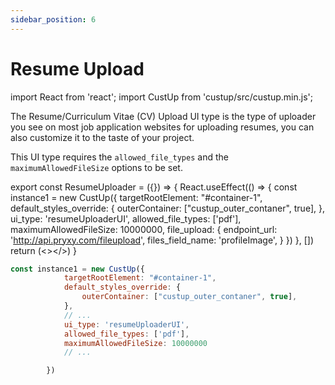```yaml
---
sidebar_position: 6
---
```


# Resume Upload

import React from 'react';
import CustUp from 'custup/src/custup.min.js';

The Resume/Curriculum Vitae (CV) Upload UI type is the type of uploader you see on most job application websites for uploading resumes, you can also customize it to the taste of your project.  
  
This UI type requires the `allowed_file_types` and the `maximumAllowedFileSize` options to be set.

export const ResumeUploader = ({}) => {
    React.useEffect(() => {
        const instance1 = new CustUp({
            targetRootElement: "#container-1",
            default_styles_override: {
                outerContainer: ["custup_outer_contaner", true],
            },
            ui_type: 'resumeUploaderUI',
            allowed_file_types: ['pdf'],
            maximumAllowedFileSize: 10000000,
            file_upload: {
                endpoint_url: 'http://api.pryxy.com/fileupload',
                files_field_name: 'profileImage',
            }
        })
    }, [])
    return (<></>)
}

<div id="container-1" style={{marginBottom: 15}}></div>

<ResumeUploader />  
  
```js title="index.js"
const instance1 = new CustUp({
            targetRootElement: "#container-1",
            default_styles_override: {
                outerContainer: ["custup_outer_contaner", true],
            },
            // ...
            ui_type: 'resumeUploaderUI',
            allowed_file_types: ['pdf'],
            maximumAllowedFileSize: 10000000
            // ...

        })
```
